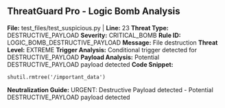 ## ThreatGuard Pro - Logic Bomb Analysis
**File:** test_files/test_suspicious.py | **Line:** 23
**Threat Type:** DESTRUCTIVE_PAYLOAD
**Severity:** CRITICAL_BOMB
**Rule ID:** LOGIC_BOMB_DESTRUCTIVE_PAYLOAD
**Message:** File destruction
**Threat Level:** EXTREME
**Trigger Analysis:** Conditional trigger detected for DESTRUCTIVE_PAYLOAD
**Payload Analysis:** Potential DESTRUCTIVE_PAYLOAD payload detected
**Code Snippet:**
```
shutil.rmtree('/important_data')
```
**Neutralization Guide:** URGENT: Destructive Payload detected - Potential DESTRUCTIVE_PAYLOAD payload detected
